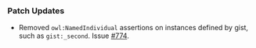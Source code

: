 ### Patch Updates

* Removed `owl:NamedIndividual` assertions on instances defined by gist, such as `gist:_second`. Issue [#774](https://github.com/semanticarts/gist/issues/774).
